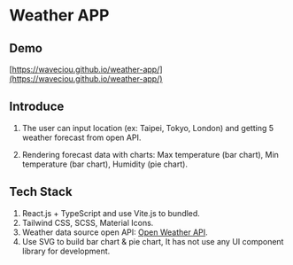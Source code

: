# Weather APP

## Demo

[https://waveciou.github.io/weather-app/](https://waveciou.github.io/weather-app/)

## Introduce

1. The user can input location (ex: Taipei, Tokyo, London) and getting 5 weather forecast from open API.

2. Rendering forecast data with charts: Max temperature (bar chart), Min temperature (bar chart), Humidity (pie chart).

## Tech Stack

1. React.js + TypeScript and use Vite.js to bundled.
2. Tailwind CSS, SCSS, Material Icons.
3. Weather data source open API: [Open Weather API](https://openweathermap.org/).
4. Use SVG to build bar chart & pie chart, It has not use any UI component library for development.